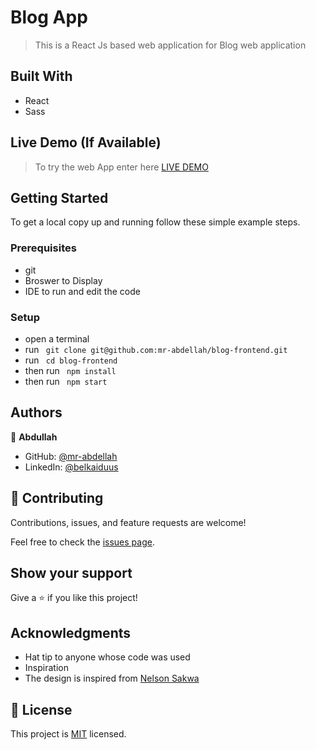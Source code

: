 # Blog App

> This is a React Js based web application for Blog web application


## Built With

- React
- Sass

## Live Demo (If Available)
> To try the web App enter here [LIVE DEMO](https://incandescent-alfajores-f9beed.netlify.app/)

## Getting Started

To get a local copy up and running follow these simple example steps.

### Prerequisites

- git
- Broswer to Display
- IDE to run and edit the code

### Setup

- open a terminal
- run ``` git clone git@github.com:mr-abdellah/blog-frontend.git```
- run ``` cd blog-frontend```
- then run ``` npm install```
- then run ``` npm start```

## Authors

👤 **Abdullah**

- GitHub: [@mr-abdellah](https://github.com/mr-abdellah)
- LinkedIn: [@belkaiduus](https://www.linkedin.com/in/belkaidus/)

## 🤝 Contributing

Contributions, issues, and feature requests are welcome!

Feel free to check the [issues page](../../issues/).

## Show your support

Give a ⭐️ if you like this project!

## Acknowledgments

- Hat tip to anyone whose code was used
- Inspiration
- The design is inspired from [Nelson Sakwa](https://www.behance.net/sakwadesignstudio)

## 📝 License

This project is [MIT](./MIT.md) licensed.
